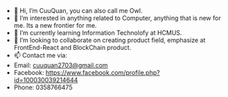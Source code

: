 - 👋 Hi, I’m CuuQuan, you can also call me Owl.
- 👀 I’m interested in anything related to Computer, anything that is new for me. Its a new frontier for me.
- 🌱 I’m currently learning Information Technolofy at HCMUS.
- 💞️ I’m looking to collaborate on creating product field, emphasize at FrontEnd-React and BlockChain product.
- 📫 Contact me via:
-  Email: cuuquan2703@gmail.com
-  Facebook: https://www.facebook.com/profile.php?id=100030039214644
-  Phone: 0358766475

<!---
cuuquan2703/cuuquan2703 is a ✨ special ✨ repository because its `README.md` (this file) appears on your GitHub profile.
You can click the Preview link to take a look at your changes.
--->
